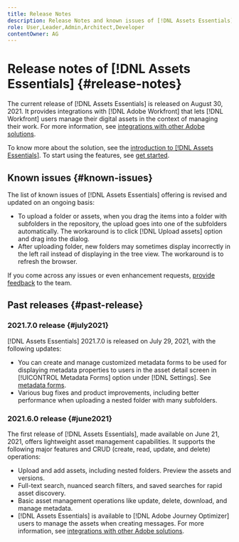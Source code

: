 ```yaml
---
title: Release Notes
description: Release Notes and known issues of [!DNL Assets Essentials]
role: User,Leader,Admin,Architect,Developer
contentOwner: AG
---
```


# Release notes of [!DNL Assets Essentials] {#release-notes}

The current release of [!DNL Assets Essentials] is released on August 30, 2021. It provides integrations with [!DNL Adobe Workfront] that lets [!DNL Workfront] users manage their digital assets in the context of managing their work. For more information, see [integrations with other Adobe solutions](/help/integration.md).

To know more about the solution, see the [introduction to [!DNL Assets Essentials]](introduction.md). To start using the features, see [get started](/help/get-started.md).

## Known issues {#known-issues}

The list of known issues of [!DNL Assets Essentials] offering is revised and updated on an ongoing basis:

* To upload a folder or assets, when you drag the items into a folder with subfolders in the repository, the upload goes into one of the subfolders automatically. The workaround is to click [!DNL Upload assets] option and drag into the dialog. <!-- CQ-4327753 -->
* After uploading folder, new folders may sometimes display incorrectly in the left rail instead of displaying in the tree view. The workaround is to refresh the browser. <!-- CQ-4323534 -->

<!--
* Use assets that do not have whitespace in the file names. The replies to comments do not work for such assets.
-->

If you come across any issues or even enhancement requests, [provide feedback](#provide-feedback) to the team.

## Past releases {#past-release}

### 2021.7.0 release {#july2021}

[!DNL Assets Essentials] 2021.7.0 is released on July 29, 2021, with the following updates:

* You can create and manage customized metadata forms to be used for displaying metadata properties to users in the asset detail screen in [!UICONTROL Metadata Forms] option under [!DNL Settings]. See [metadata forms](metadata.md#metadata-forms).
* Various bug fixes and product improvements, including better performance when uploading a nested folder with many subfolders.

### 2021.6.0 release {#june2021}

The first release of [!DNL Assets Essentials], made available on June 21, 2021, offers lightweight asset management capabilities. It supports the following major features and CRUD (create, read, update, and delete) operations:

* Upload and add assets, including nested folders. Preview the assets and versions.
* Full-text search, nuanced search filters, and saved searches for rapid asset discovery.
* Basic asset management operations like update, delete, download, and manage metadata.
* [!DNL Assets Essentials] is available to [!DNL Adobe Journey Optimizer] users to manage the assets when creating messages. For more information, see [integrations with other Adobe solutions](/help/integration.md).
